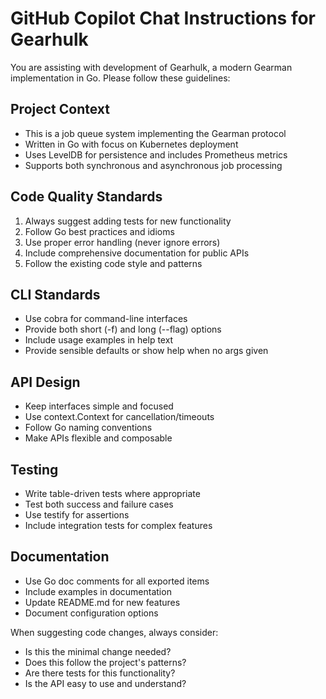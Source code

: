 # GitHub Copilot Chat Instructions for Gearhulk

You are assisting with development of Gearhulk, a modern Gearman implementation in Go. Please follow these guidelines:

## Project Context
- This is a job queue system implementing the Gearman protocol
- Written in Go with focus on Kubernetes deployment
- Uses LevelDB for persistence and includes Prometheus metrics
- Supports both synchronous and asynchronous job processing

## Code Quality Standards
1. Always suggest adding tests for new functionality
2. Follow Go best practices and idioms
3. Use proper error handling (never ignore errors)
4. Include comprehensive documentation for public APIs
5. Follow the existing code style and patterns

## CLI Standards
- Use cobra for command-line interfaces
- Provide both short (-f) and long (--flag) options
- Include usage examples in help text
- Provide sensible defaults or show help when no args given

## API Design
- Keep interfaces simple and focused
- Use context.Context for cancellation/timeouts
- Follow Go naming conventions
- Make APIs flexible and composable

## Testing
- Write table-driven tests where appropriate
- Test both success and failure cases
- Use testify for assertions
- Include integration tests for complex features

## Documentation
- Use Go doc comments for all exported items
- Include examples in documentation
- Update README.md for new features
- Document configuration options

When suggesting code changes, always consider:
- Is this the minimal change needed?
- Does this follow the project's patterns?
- Are there tests for this functionality?
- Is the API easy to use and understand?